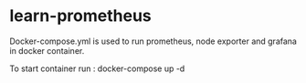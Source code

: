 # learn-prometheus

Docker-compose.yml is used to run prometheus, node exporter and grafana in docker container.

To start container run : docker-compose up -d
